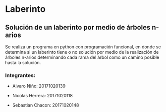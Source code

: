 # Laberinto

## Solución de un laberinto por medio de árboles n-arios

<p>
Se realiza un programa en python con programación funcional, en donde se determina si un laberinto tiene o no solución por medio de la realización de árboles n-arios determinando cada rama del árbol como un camino posible hasta la solución.
</p>

### Integrantes:

- Alvaro Niño: 20171020139

- Nicolas Herrera: 20171020118

- Sebastian Chacon: 20171020148
